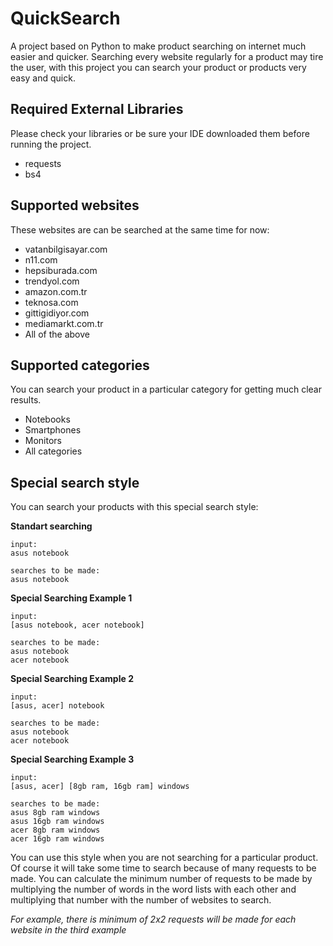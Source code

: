 # QuickSearch
A project based on Python to make product searching on internet much easier and quicker. Searching every website regularly for a product may tire the user, with this project you can search your product or products very easy and quick.

## Required External Libraries
Please check your libraries or be sure your IDE downloaded them before running the project.

- requests
- bs4

## Supported websites
These websites are can be searched at the same time for now:

- vatanbilgisayar.com
- n11.com
- hepsiburada.com
- trendyol.com
- amazon.com.tr
- teknosa.com
- gittigidiyor.com
- mediamarkt.com.tr
- All of the above

## Supported categories
You can search your product in a particular category for getting much clear results.

- Notebooks
- Smartphones
- Monitors
- All categories

## Special search style
You can search your products with this special search style:

**Standart searching**

    input:
    asus notebook
    
    searches to be made: 
    asus notebook

**Special Searching Example 1**

    input:
    [asus notebook, acer notebook]
    
    searches to be made:
    asus notebook
    acer notebook

**Special Searching Example 2**

    input:
    [asus, acer] notebook
    
    searches to be made:
    asus notebook
    acer notebook

**Special Searching Example 3**

    input:
    [asus, acer] [8gb ram, 16gb ram] windows
    
    searches to be made:
    asus 8gb ram windows
    asus 16gb ram windows
    acer 8gb ram windows
    acer 16gb ram windows

You can use this style when you are not searching for a particular product. Of course it will take some time to search because of many requests to be made. You can calculate the minimum number of requests to be made by multiplying the number of words in the word lists with each other and multiplying that number with the number of websites to search.

*For example, there is minimum of 2x2 requests will be made for each website in the third example*
